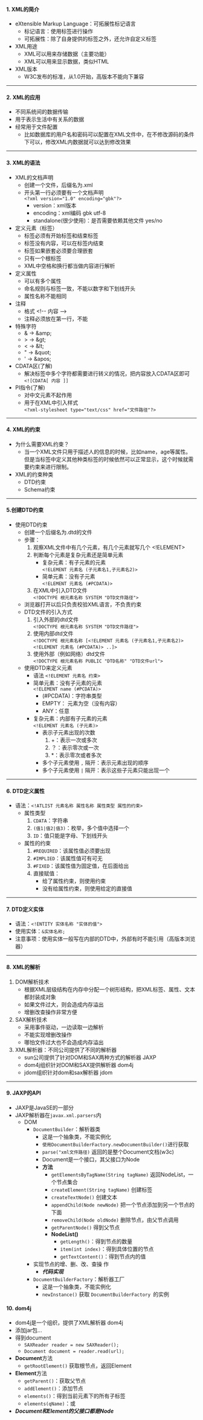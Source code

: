 #### 1. XML的简介
* eXtensible Markup Language：可拓展性标记语言
    - 标记语言：使用标签进行操作
    - 可拓展性：除了自身提供的标签之外，还允许自定义标签
* XML用途
    - XML可以用来存储数据（主要功能）
    - XML可以用来显示数据，类似HTML
* XML版本
    - W3C发布的标准，从1.0开始，高版本不能向下兼容
---     
#### 2. XML的应用   
* 不同系统间的数据传输
* 用于表示生活中有关系的数据
* 经常用于文件配置
    - 比如数据库的用户名和密码可以配置在XML文件中，在不修改源码的条件下可以，修改XML内数据就可以达到修改效果
---     
#### 3. XML的语法
* XML的文档声明
    - 创建一个文件，后缀名为.xml
    - 开头第一行必须要有一个文档声明
      <br>`<?xml version="1.0" encoding="gbk"?>`
        - version：xml版本
        - encoding：xml编码 gbk utf-8
        - standalone(很少使用)：是否需要依赖其他文件 yes/no
* 定义元素（标签）
    - 标签必须有开始标签和结束标签
    - 标签没有内容，可以在标签内结束
    - 标签如果嵌套必须要合理嵌套
    - 只有一个根标签
    - XML中空格和换行都当做内容进行解析
* 定义属性
    - 可以有多个属性
    - 命名规则与标签一致，不能以数字和下划线开头
    - 属性名称不能相同
* 注释
    - 格式 \<!-- 内容 -->
    - 注释必须放在第一行，不能
* 特殊字符
    - & -> \&amp;
    - \> -> \&gt;
    - < -> \&lt;
    - " -> \&quot;
    - ' -> \&apos;
* CDATA区(了解) 
    - 解决标签中多个字符都需要进行转义的情况，把内容放入CDATA区即可
    <br> `<![CDATA[ 内容 ]]`
* PI指令(了解)
    - 对中文元素不起作用
    - 用于在XML中引入样式
    <br>`<?xml-stylesheet type="text/css" href="文件路径"?>`
--- 
#### 4. XML的约束     
* 为什么需要XML约束？
    - 当一个XML文件只用于描述人的信息的时候，比如name，age等属性。
      但是当标签中定义其他种类标签的时候依然可以正常显示，这个时候就需要约束来进行限制。
* XML的约束种类
    - DTD约束
    - Schema约束
--- 
#### 5.创建DTD约束
* 使用DTD约束
    - 创建一个后缀名为.dtd的文件
    - 步骤：
        1. 观察XML文件中有几个元素，有几个元素就写几个 <!ELEMENT>
        2. 判断每个元素是复杂元素还是简单元素
             * 复杂元素：有子元素的元素
             <br>`<!ELEMENT 元素名 (子元素名1,子元素名2)>`
             * 简单元素：没有子元素
             <br>`<!ELEMENT 元素名 (#PCDATA)>`
        3. 在XML中引入DTD文件     
             `<!DOCTYPE 根元素名称 SYSTEM "DTD文件路径">`
    - 浏览器打开以后只负责校验XML语言，不负责约束    
    - DTD文件的引入方式
        1. 引入外部的dtd文件
        <br>`<!DOCTYPE 根元素名称 SYSTEM "DTD文件路径">`
        2. 使用内部dtd文件
        <br>`<!DOCTYPE 根元素名称 [<!ELEMENT 元素名 (子元素名1,子元素名2)> <!ELEMENT 元素名 (#PCDATA)> ..]>`
        3. 使用外部（例如网络）dtd文件
        <br>`<!DOCTYPE 根元素名称 PUBLIC "DTD名称" "DTD文件url">`
    - 使用DTD来定义元素
        * 语法 `<!ELEMENT 元素名 约束>`
        * 简单元素：没有子元素的元素
          <br>`<!ELEMENT name (#PCDATA)>`
          - (#PCDATA)：字符串类型
          - EMPTY： 元素为空（没有内容）
          - ANY：任意
        * 复杂元素：内部有子元素的元素
          <br>`<!ELEMENT 元素名 (子元素)>`
            - 表示子元素出现的次数
                1. +：表示一次或多次
                2. ？：表示零次或一次
                3. *：表示零次或者多次
            - 多个子元素使用 `,` 隔开：表示元素出现的顺序            
            - 多个子元素使用 `|` 隔开：表示这些子元素只能出现一个
---
#### 6. DTD定义属性
* 语法：`<!ATLIST 元素名称 属性名称 属性类型 属性的约束>`           
    - 属性类型
        1. `CDATA`：字符串
        2. `(值1|值2|值3)`：枚举，多个值中选择一个
        3. `ID`：值只能是字母、下划线开头
    - 属性的约束
        1. `#REQUIRED`：该属性值必须要出现
        2. `#IMPLIED`：该属性值可有可无
        3. `#FIXED`：该属性值为固定值，在后面给出
        4. 直接赋值： 
            - 给了属性约束，则使用约束
            - 没有给属性约束，则使用给定的直接值
---             
#### 7. DTD定义实体
* 语法：`<!ENTITY 实体名称 "实体的值">`
* 使用实体：`&实体名称;`  
* 注意事项：使用实体一般写在内部的DTD中，外部有时不能引用（高版本浏览器）
---
#### 8. XML的解析
1. DOM解析技术
    - 根据XML层级结构在内存中分配一个树形结构，把XML标签、属性、文本都封装成对象
    - 如果文件过大，则会造成内存溢出
    - 增删改查操作非常方便
2. SAX解析技术    
    - 采用事件驱动，一边读取一边解析
    - 不能实现增删改操作
    - 哪怕文件过大也不会造成内存溢出
3. XML解析器：不同公司提供了不同的解析器
    - sun公司提供了针对DOM和SAX两种方式的解析器 JAXP
    - dom4j组织针对DOM和SAX提供解析器 dom4j
    - jdom组织针对dom和sax解析器 jdom 
---
#### 9. JAXP的API
* JAXP是JavaSE的一部分
* JAXP解析器在`javax.xml.parsers`内    
    - DOM
        * `DocumentBuilder`：解析器类
            - 这是一个抽象类，不能实例化
            - `使用DocumentBuilderFactory.newDocumentBuilder()`进行获取
            - `parse("xml文件路径)` 返回的是整个Document文档(w3c)  
            - Document是一个接口，其父接口为Node
            - **方法**
                * `getElementsByTagName(String tagName)` 返回NodeList，一个节点集合
                * `createElement(String tagName)` 创建标签
                * `createTextNode()` 创建文本
                * `appendChild(Node newNode)` 把一个节点添加到另一个节点的下面
                * `removeChild(Node oldNode)` 删除节点，由父节点调用
                * `getParentNode()` 得到父节点
                * **NodeList()** 
                    - `getLength()`：得到节点的数量
                    - `item(int index)`：得到具体位置的节点
                    - `getTextContent()`：得到节点内的值            
        * 实现节点的增、删、改、查操 作        
            - ***代码实现***
        * `DocumentBuilderFactory`：解析器工厂   
            - 这是一个抽象类，不能实例化
            - `newInstance()` 获取 `DocumentBuilderFactory `的实例
#### 10. dom4j
* dom4j是一个组织，提供了XML解析器 dom4j
* 添加jar包...
* 得到document
    - `SAXReader reader = new SAXReader();`
    - `Document document = reader.read(url);`
* **Document**方法
    - `getRootElement()` 获取根节点，返回Element
* **Element**方法
    - `getParent()`：获取父节点
    - `addElement()`：添加节点   
    - `elements()`：得到当前元素下的所有子标签
    - `elements(qName)`：或                                                                     
* ***Document和Element的父接口都是Node***

        
    